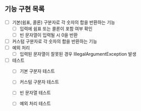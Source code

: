 ## 기능 구현 목록

- [ ] 기본(쉼표, 콜론) 구분자로 각 숫자의 합을 반환하는 기능
    - [ ] 입력에 쉼표 또는 콜론이 포함 여부 확인
    - [ ] 빈 문자열이 입력될 시 0을 반환
- [ ] 커스텀 구분자로 각 숫자의 합을 반환하는 기능
- [ ] 예외 처리
    - [ ] 입력된 문자열이 잘못된 경우 IllegalArgumentException 발생
- [ ] 테스트
    - [ ] 기본 구분자 테스트
    - [ ] 커스텀 구분자 테스트
    - [ ] 빈 문자열 테스트
    - [ ] 예외 처리 테스트

